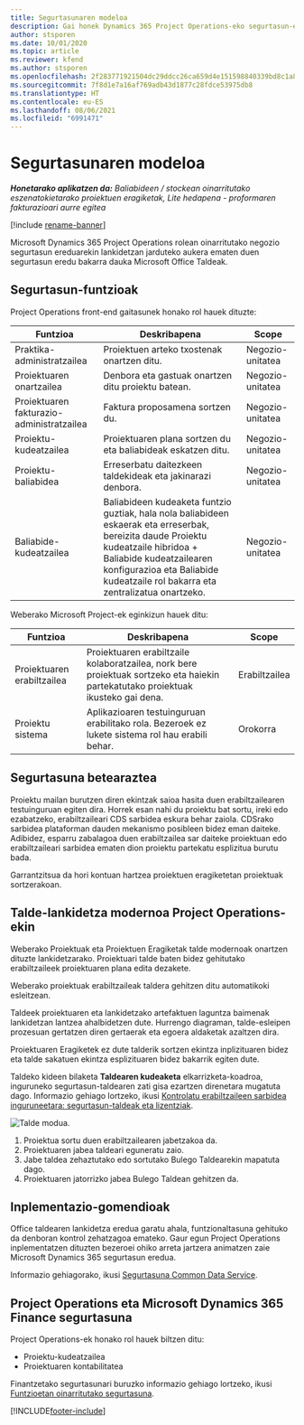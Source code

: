 ```yaml
---
title: Segurtasunaren modeloa
description: Gai honek Dynamics 365 Project Operations-eko segurtasun-ereduei buruzko informazioa eskaintzen du.
author: stsporen
ms.date: 10/01/2020
ms.topic: article
ms.reviewer: kfend
ms.author: stsporen
ms.openlocfilehash: 2f283771921504dc29ddcc26ca659d4e151598840339bd8c1a857e8bf5dde9ed
ms.sourcegitcommit: 7f8d1e7a16af769adb43d1877c28fdce53975db8
ms.translationtype: HT
ms.contentlocale: eu-ES
ms.lasthandoff: 08/06/2021
ms.locfileid: "6991471"
---
```

# <a name="security-model"></a>Segurtasunaren modeloa

_**Honetarako aplikatzen da:** Baliabideen / stockean oinarritutako eszenatokietarako proiektuen eragiketak, Lite hedapena - proformaren fakturazioari aurre egitea_

[!include [rename-banner](~/includes/cc-data-platform-banner.md)]

Microsoft Dynamics 365 Project Operations rolean oinarritutako negozio segurtasun ereduarekin lankidetzan jarduteko aukera ematen duen segurtasun eredu bakarra dauka Microsoft Office Taldeak. 


## <a name="security-roles"></a>Segurtasun-funtzioak
Project Operations front-end gaitasunek honako rol hauek dituzte:

| Funtzioa                          | Deskribapena                                                                                                                                                                 | Scope |
|-------------------------------|-----------------------------------------------------------------------------------------------------------------------------------------------------------------------------|------|
| Praktika-administratzailea              | Proiektuen arteko txostenak onartzen ditu.                                                                                                            | Negozio-unitatea              |
| Proiektuaren onartzailea              | Denbora eta gastuak onartzen ditu proiektu batean.                                                                                                                              | Negozio-unitatea |
| Proiektuaren fakturazio-administratzailea | Faktura proposamena sortzen du.                                                                                                                                                 | Negozio-unitatea |
| Proiektu-kudeatzailea               | Proiektuaren plana sortzen du eta baliabideak eskatzen ditu.                                                                                                                              | Negozio-unitatea |
| Proiektu-baliabidea              | Erreserbatu daitezkeen taldekideak eta jakinarazi denbora.                                                                                                          | Negozio-unitatea|
| Baliabide-kudeatzailea              | Baliabideen kudeaketa funtzio guztiak, hala nola baliabideen eskaerak eta erreserbak, bereizita daude Proiektu kudeatzaile hibridoa + Baliabide kudeatzailearen konfigurazioa eta Baliabide kudeatzaile rol bakarra eta zentralizatua onartzeko. | Negozio-unitatea |


Weberako Microsoft Project-ek eginkizun hauek ditu:

| Funtzioa           | Deskribapena                                                                                                        | Scope  |
|----------------|--------------------------------------------------------------------------------------------------------------------|--------|
| Proiektuaren erabiltzailea   | Proiektuaren erabiltzaile kolaboratzailea, nork bere proiektuak sortzeko eta haiekin partekatutako proiektuak ikusteko gai dena. | Erabiltzailea   |
| Proiektu sistema | Aplikazioaren testuinguruan erabilitako rola. Bezeroek ez lukete sistema rol hau erabili behar.                                    | Orokorra |

## <a name="security-enforcement"></a>Segurtasuna betearaztea
Proiektu mailan burutzen diren ekintzak saioa hasita duen erabiltzailearen testuinguruan egiten dira. Horrek esan nahi du proiektu bat sortu, ireki edo ezabatzeko, erabiltzaileari CDS sarbidea eskura behar zaiola. CDSrako sarbidea plataforman dauden mekanismo posibleen bidez eman daiteke. Adibidez, esparru zabalagoa duen erabiltzailea sar daiteke proiektuan edo erabiltzaileari sarbidea ematen dion proiektu partekatu esplizitua burutu bada.

Garrantzitsua da hori kontuan hartzea proiektuen eragiketetan proiektuak sortzerakoan.

## <a name="modern-group-collaboration-with-project-operations"></a>Talde-lankidetza modernoa Project Operations-ekin
Weberako Proiektuak eta Proiektuen Eragiketak talde modernoak onartzen dituzte lankidetzarako. Proiektuari talde baten bidez gehitutako erabiltzaileek proiektuaren plana edita dezakete.

Weberako proiektuak erabiltzaileak taldera gehitzen ditu automatikoki esleitzean.

Taldeek proiektuaren eta lankidetzako artefaktuen laguntza baimenak lankidetzan lantzea ahalbidetzen dute. Hurrengo diagraman, talde-esleipen prozesuan gertatzen diren gertaerak eta egoera aldaketak azaltzen dira.

Proiektuaren Eragiketek ez dute talderik sortzen ekintza inplizituaren bidez eta talde sakatuen ekintza esplizituaren bidez bakarrik egiten dute.

Taldeko kideen bilaketa **Taldearen kudeaketa** elkarrizketa-koadroa, inguruneko segurtasun-taldearen zati gisa ezartzen direnetara mugatuta dago. Informazio gehiago lortzeko, ikusi [Kontrolatu erabiltzaileen sarbidea inguruneetara: segurtasun-taldeak eta lizentziak](/power-platform/admin/control-user-access).

![Talde modua.](./media/groupsmode.png)

1. Proiektua sortu duen erabiltzailearen jabetzakoa da.
2. Proiektuaren jabea taldeari eguneratu zaio.
3. Jabe taldea zehaztutako edo sortutako Bulego Taldearekin mapatuta dago.
4. Proiektuaren jatorrizko jabea Bulego Taldean gehitzen da.

## <a name="deployment-recommendation"></a>Inplementazio-gomendioak
Office taldearen lankidetza eredua garatu ahala, funtzionaltasuna gehituko da denboran kontrol zehatzagoa emateko. Gaur egun Project Operations inplementatzen dituzten bezeroei ohiko arreta jartzera animatzen zaie Microsoft Dynamics 365 segurtasun eredua.

Informazio gehiagorako, ikusi [Segurtasuna Common Data Service](/power-platform/admin/wp-security).

## <a name="project-operations-and-microsoft-dynamics-365-finance-security"></a>Project Operations eta Microsoft Dynamics 365 Finance segurtasuna
Project Operations-ek honako rol hauek biltzen ditu:

- Proiektu-kudeatzailea
- Proiektuaren kontabilitatea

Finantzetako segurtasunari buruzko informazio gehiago lortzeko, ikusi [Funtzioetan oinarritutako segurtasuna](/dynamics365/fin-ops-core/dev-itpro/sysadmin/role-based-security).




[!INCLUDE[footer-include](../includes/footer-banner.md)]